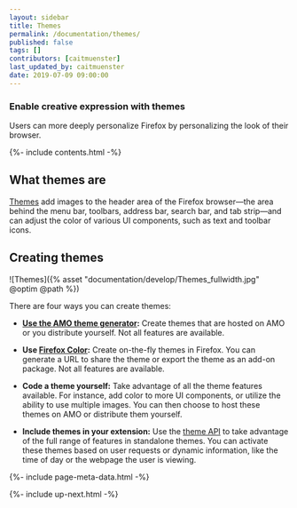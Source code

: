 ```yaml
---
layout: sidebar
title: Themes
permalink: /documentation/themes/
published: false
tags: []
contributors: [caitmuenster]
last_updated_by: caitmuenster
date: 2019-07-09 09:00:00
---
```


<!-- Overview Page Hero Banner -->

<section class="overview-hero" style="background-image: url({% asset "develop-overview-hero-bg.jpg" @optim @path %});">
<div class="module">
<article class="module-content grid-x grid-padding-x">
<div class="cell small-12">
<div class="overview-hero-description" markdown="1">

# Enable creative expression with themes

Users can more deeply personalize Firefox by personalizing the look of their browser.

</div>
<div class="overview-hero-cta"></div>
</div>
</article>
</div>
</section>

<!-- END: Overview Page Hero Banner -->

<!-- Section 1: Single Column Body Module -->

<section id="what-themes-are" class="module">
<aside class="module-aside table-of-contents">

{%- include contents.html -%}

</aside>
<article class="module-content grid-x grid-padding-x">
<div class="cell small-12" markdown="1">

## What themes are

[Themes](https://developer.mozilla.org/en-US/docs/Mozilla/Add-ons/Themes/Theme_concepts) add images to the header area of the Firefox browser—the area behind the menu bar, toolbars, address bar, search bar, and tab strip—and can adjust the color of various UI components, such as text and toolbar icons.

</div>
</article>
</section>

<!-- END: Section 1: Single Column Body Module -->

<!-- Single Column Body Module -->

<section id="creating-themes" class="module">
<article class="module-content grid-x grid-padding-x">
<div class="cell small-12" markdown="1">

## Creating themes

![Themes]({% asset "documentation/develop/Themes_fullwidth.jpg" @optim @path %})

There are four ways you can create themes:

- **[Use the AMO theme generator](https://developer.mozilla.org/en-US/docs/Mozilla/Add-ons/Themes/Using_the_AMO_theme_generator):** Create themes that are hosted on AMO or you distribute yourself. Not all features are available.

- **Use [Firefox Color](https://color.firefox.com):** Create on-the-fly themes in Firefox. You can generate a URL to share the theme or export the theme as an add-on package. Not all features are available.

- **Code a theme yourself:** Take advantage of all the theme features available. For instance, add color to more UI components, or utilize the ability to use multiple images. You can then choose to host these themes on AMO or distribute them yourself.

- **Include themes in your extension:** Use the [theme API](https://developer.mozilla.org/en-US/docs/Mozilla/Add-ons/WebExtensions/API/theme) to take advantage of the full range of features in standalone themes. You can activate these themes based on user requests or dynamic information, like the time of day or the webpage the user is viewing.

</div>
</article>
</section>

<!-- END: Single Column Body Module -->

<!-- Meta Data -->

{%- include page-meta-data.html -%}

<!-- END: Meta Data -->

<!-- Up Next -->

{%- include up-next.html -%}

<!-- END: Up Next -->
